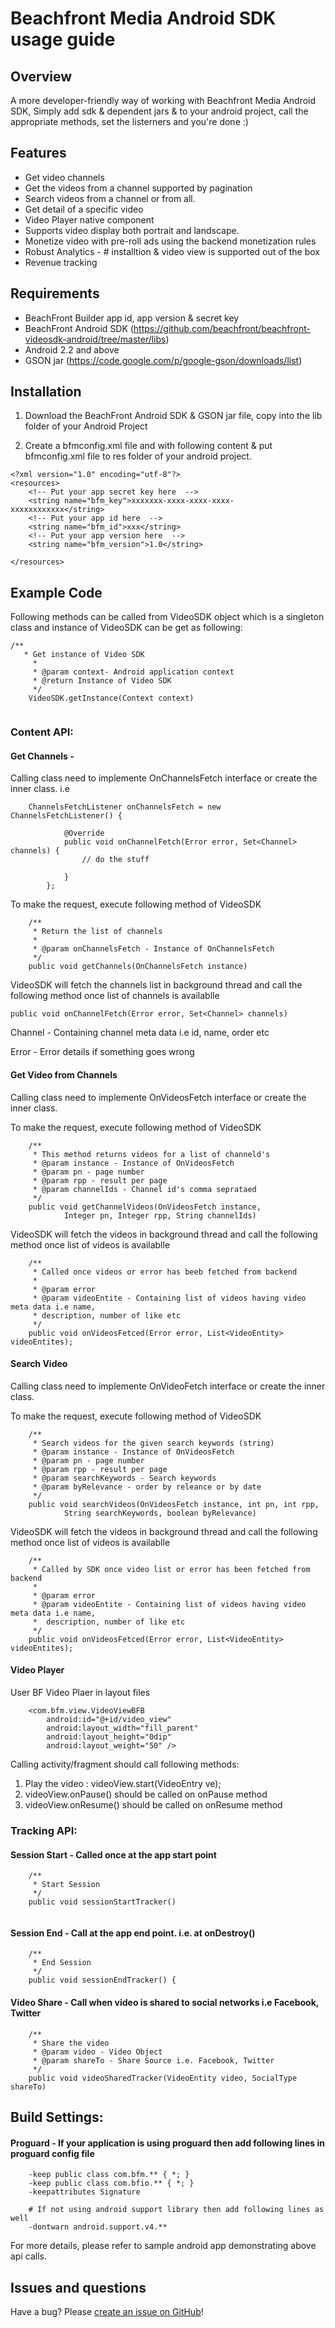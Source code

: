 # Beachfront Media Android SDK usage guide

## Overview
A more developer-friendly way of working with Beachfront Media Android SDK,  Simply add sdk & dependent jars & to your android project, call the appropriate methods, set the listerners and you're done :)

## Features

*  Get video channels
*  Get the videos from a channel supported by pagination
*  Search videos from a channel or from all.
*  Get detail of a specific video
*  Video Player native component
*  Supports video display both portrait and landscape.
*  Monetize video with pre-roll ads using the backend monetization rules
*  Robust Analytics - # installtion & video view is supported out of the box 
*  Revenue tracking

## Requirements

* BeachFront Builder app id, app version & secret key
* BeachFront Android SDK (https://github.com/beachfront/beachfront-videosdk-android/tree/master/libs)
* Android 2.2 and above
* GSON jar (https://code.google.com/p/google-gson/downloads/list)


## Installation

1. Download the BeachFront Android SDK & GSON jar file, copy into the lib folder of your Android Project

2. Create a bfmconfig.xml file and with following content & put bfmconfig.xml file to res folder of your android project.

```
<?xml version="1.0" encoding="utf-8"?>
<resources>
    <!-- Put your app secret key here  -->
    <string name="bfm_key">xxxxxxx-xxxx-xxxx-xxxx-xxxxxxxxxxxx</string>
    <!-- Put your app id here  -->
    <string name="bfm_id">xxx</string>
    <!-- Put your app version here  -->
    <string name="bfm_version">1.0</string>

</resources>
```

## Example Code

Following methods can be called from VideoSDK object which is a singleton class and instance of VideoSDK can be get as following:

```
/**
   * Get instance of Video SDK
	 * 
	 * @param context- Android application context
	 * @return Instance of Video SDK
	 */
	VideoSDK.getInstance(Context context)
	
```

### Content API:

####  Get Channels - 

Calling class need to implemente OnChannelsFetch interface or create the inner class. i.e 

```
 	ChannelsFetchListener onChannelsFetch = new ChannelsFetchListener() {

			@Override
			public void onChannelFetch(Error error, Set<Channel> channels) {
				// do the stuff

			}
		};
```

To make the request, execute following method of VideoSDK

```
	/**
	 * Return the list of channels 
	 * 
	 * @param onChannelsFetch - Instance of OnChannelsFetch
	 */
	public void getChannels(OnChannelsFetch instance)
``` 

VideoSDK will fetch the channels list in background thread and call the following method once list of channels is availablle

```
public void onChannelFetch(Error error, Set<Channel> channels)

```

Channel - Containing channel meta data i.e id, name, order etc

Error - Error details if something goes wrong 

#### Get Video from Channels

Calling class need to implemente OnVideosFetch interface or create the inner class.

To make the request, execute following method of VideoSDK

``` 
	/**
	 * This method returns videos for a list of channeld's
	 * @param instance - Instance of OnVideosFetch
	 * @param pn - page number
	 * @param rpp - result per page
	 * @param channelIds - Channel id's comma seprataed
	 */
	public void getChannelVideos(OnVideosFetch instance,
			Integer pn, Integer rpp, String channelIds)

``` 

VideoSDK will fetch the videos in background thread and call the following method once list of videos is availablle

```
	/**
	 * Called once videos or error has beeb fetched from backend
	 * 
	 * @param error
	 * @param videoEntite - Containing list of videos having video meta data i.e name,
	 * description, number of like etc
	 */
	public void onVideosFetced(Error error, List<VideoEntity> videoEntites);
```
 
#### Search Video

Calling class need to implemente OnVideoFetch interface or create the inner class.

To make the request, execute following method of VideoSDK

``` 
	/**
	 * Search videos for the given search keywords (string)
	 * @param instance - Instance of OnVideosFetch
	 * @param pn - page number
	 * @param rpp - result per page
	 * @param searchKeywords - Search keywords
	 * @param byRelevance - order by releance or by date
	 */
	public void searchVideos(OnVideosFetch instance, int pn, int rpp,
			String searchKeywords, boolean byRelevance) 

``` 

VideoSDK will fetch the videos in background thread and call the following method once list of videos is availablle

```
	/**
	 * Called by SDK once video list or error has been fetched from backend
	 * 
	 * @param error
	 * @param videoEntite - Containing list of videos having video meta data i.e name,
	 *  description, number of like etc
	 */
	public void onVideosFetced(Error error, List<VideoEntity> videoEntites);
```
 
####  Video Player
 
User BF Video Plaer in layout files


``` 
	<com.bfm.view.VideoViewBFB
        android:id="@+id/video_view"
        android:layout_width="fill_parent"
        android:layout_height="0dip"
        android:layout_weight="50" />
```

Calling activity/fragment should call following methods:

1. Play the video : videoView.start(VideoEntry ve);
2. videoView.onPause() should be called on onPause method
3. videoView.onResume() should be called on onResume method

### Tracking API:

#### Session Start - Called once at the app start point

```
	/**
	 * Start Session 
	 */
	public void sessionStartTracker()
	
```

####  Session End - Call at the app end point. i.e. at onDestroy()

```
	/**
	 * End Session
	 */
	public void sessionEndTracker() {

```

####  Video Share - Call when video is shared to social networks i.e Facebook, Twitter 

```
	/**
	 * Share the video
	 * @param video - Video Object
	 * @param shareTo - Share Source i.e. Facebook, Twitter
	 */
	public void videoSharedTracker(VideoEntity video, SocialType shareTo)
```
## Build Settings:

####  Proguard - If your application is using proguard then add following lines in proguard config file

```
	-keep public class com.bfm.** { *; }
	-keep public class com.bfio.** { *; } 
	-keepattributes Signature
	
	# If not using android support library then add following lines as well
	-dontwarn android.support.v4.**
```

For more details, please refer to sample android app demonstrating above api calls.

## Issues and questions
Have a bug? Please [create an issue on GitHub](https://github.com/actolap/android-sdk-sample/issues)!



